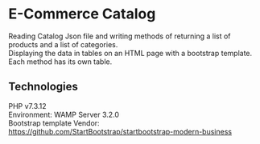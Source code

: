 # E-Commerce Catalog
Reading Catalog Json file and writing methods of returning a list of products and a list of categories.  
Displaying the data in tables on an HTML page with a bootstrap template.  
Each method has its own table.  
## Technologies
PHP v7.3.12  
Environment: WAMP Server 3.2.0  
Bootstrap template Vendor: https://github.com/StartBootstrap/startbootstrap-modern-business  
